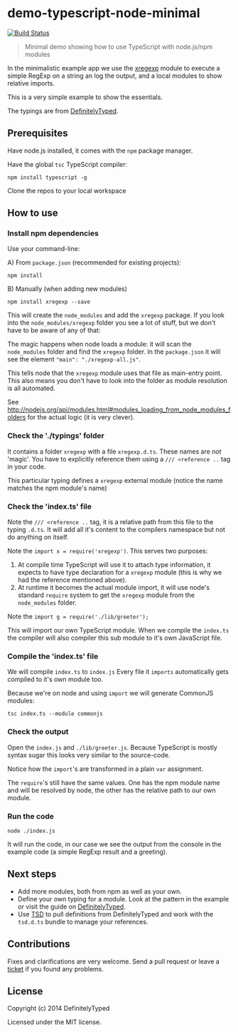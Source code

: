 # demo-typescript-node-minimal 

[![Build Status](https://travis-ci.org/DefinitelyTyped/demo-typescript-node-minimal.svg)](https://travis-ci.org/DefinitelyTyped/demo-typescript-node-minimal)

> Minimal demo showing how to use TypeScript with node.js/npm modules 

In the minimalistic example app we use the [xregexp](https://www.npmjs.org/package/xregexp) module to execute a simple RegExp on a string an log the output, and a local modules to show relative imports.

This is a very simple example to show the essentials.

The typings are from [DefinitelyTyped](https://github.com/borisyankov/DefinitelyTyped).


## Prerequisites

Have node.js installed, it comes with the `npm` package manager.

Have the global `tsc` TypeScript compiler:

````
npm install typescript -g
````

Clone the repos to your local workspace

## How to use


### Install npm dependencies

Use your command-line:

A) From `package.json` (recommended for existing projects):

````
npm install
````

B) Manually (when adding new modules)

````
npm install xregexp --save
````

This will create the `node_modules` and add the `xregexp` package. If you look into the `node_modules/xregexp` folder you see a lot of stuff, but we don't have to be aware of any of that:

The magic happens when node loads a module: it will scan the `node_modules` folder and find the `xregexp` folder. In the `package.json` it will see the element `"main": "./xregexp-all.js"`. 

This tells node that the `xregexp` module uses that file as main-entry point. This also means you don't have to look into the folder as module resolution is all automated. 

See http://nodejs.org/api/modules.html#modules_loading_from_node_modules_folders for the actual logic (it is very clever).


### Check the './typings' folder

It contains a folder `xregexp` with a file `xregexp.d.ts`. These names are *not* 'magic'. You have to explicitly reference them using a `/// <reference ..` tag in your code.

This particular typing defines a `xregexp` external module (notice the name matches the npm module's name)


### Check the 'index.ts' file

Note the `/// <reference ..` tag, it is a relative path from this file to the typing `.d.ts`. It will add all it's content to the compilers namespace but not do anything on itself.

Note the `import x = require('xregexp')`. This serves two purposes:

1. At compile time TypeScript will use it to attach type information, it expects to have type declaration for a `xregexp` module (this is why we had the reference mentioned above).
1. At runtime it becomes the actual module import, it will use node's standard `require` system to get the `xregexp` module from the `node_modules` folder.

Note the `import g = require('./lib/greeter');`

This will import our own TypeScript module. When we compile the `index.ts` the compiler will also compiler this sub module to it's own JavaScript file. 


### Compile the 'index.ts' file

We will compile `index.ts` to `index.js` Every file it `imports` automatically gets compiled to it's own module too.

Because we're on node and using `import` we will generate CommonJS modules:

````
tsc index.ts --module commonjs
````

### Check the output

Open the `index.js` and `./lib/greeter.js`. Because TypeScript is mostly syntax sugar this looks very similar to the source-code.

Notice how the `import`'s are transformed in a plain `var` assignment. 

The `require`'s still have the same values. One has the npm module name and will be resolved by node, the other has the relative path to our own module.


### Run the code

````
node ./index.js
````

It will run the code, in our case we see the output from the console in the example code (a simple RegExp result and a greeting).


## Next steps

* Add more modules, both from npm as well as your own.
* Define your own typing for a module. Look at the pattern in the example or visit the guide on [DefinitelyTyped](http://definitelytyped.org/guides/creating.html).
* Use [TSD](http://www.tsdpm.com) to pull definitions from DefinitelyTyped and work with the `tsd.d.ts` bundle to manage your references.


## Contributions

Fixes and clarifications are very welcome. Send a pull request or leave a [ticket](https://github.com/DefinitelyTyped/demo-typescript-node-minimal/issues) if you found any problems.

## License

Copyright (c) 2014 DefinitelyTyped

Licensed under the MIT license.

